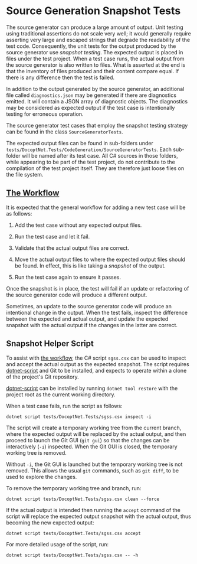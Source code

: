 # Source Generation Snapshot Tests

The source generator can produce a large amount of output. Unit testing using
traditional assertions do not scale very well; it would generally require
asserting very large and escaped strings that degrade the readability of the
test code. Consequently, the unit tests for the output produced by the source
generator use _snapshot testing_. The expected output is placed in files under
the test project. When a test case runs, the actual output from the source
generator is also written to files. What is asserted at the end is that the
inventory of files produced and their content compare equal. If there is any
difference then the test is failed.

In addition to the output generated by the source generator, an additional file
called `diagnostics.json` may be generated if there are diagnostics emitted. It
will contain a JSON array of diagnostic objects. The diagnostics may be
considered as expected output if the test case is intentionally testing for
erroneous operation.

The source generator test cases that employ the snapshot testing strategy can be
found in the class `SourceGeneratorTests`.

The expected output files can be found in sub-folders under
`tests/DocoptNet.Tests/CodeGeneration/SourceGeneratorTests`. Each sub-folder
will be named after its test case. All C# sources in those folders, while
appearing to be part of the test project, do not contribute to the compilation
of the test project itself. They are therefore just loose files on the file
system.

## [The Workflow]

It is expected that the general workflow for adding a new test case will be as
follows:

1. Add the test case without any expected output files.

2. Run the test case and let it fail.

3. Validate that the actual output files are correct.

4. Move the actual output files to where the expected output files should be
   found. In effect, this is like taking a _snapshot_ of the output.

5. Run the test case again to ensure it passes.

Once the snapshot is in place, the test will fail if an update or refactoring of
the source generator code will produce a different output.

Sometimes, an update to the source generator code will produce an intentional
change in the output. When the test fails, inspect the difference between the
expected and actual output, and update the expected snapshot with the actual
output if the changes in the latter are correct.

## Snapshot Helper Script

To assist with [the workflow], the C# script `sgss.csx` can be used to inspect
and accept the actual output as the expected snapshot. The script requires
[dotnet-script] and Git to be installed, and expects to operate within a clone
of the project's Git repository.

[dotnet-script] can be installed by running
`dotnet tool restore` with the project root as the current working directory.

When a test case fails, run the script as follows:

    dotnet script tests/DocoptNet.Tests/sgss.csx inspect -i

The script will create a temporary working tree from the current branch, where
the expected output will be replaced by the actual output, and then proceed to
launch the Git GUI (`git gui`) so that the changes can be interactively (`-i`)
inspected. When the Git GUI is closed, the temporary working tree is removed.

Without `-i`, the Git GUI is launched but the temporary working tree is not
removed. This allows the usual `git` commands, such as `git diff`, to be used to
explore the changes.

To remove the temporary working tree and branch, run:

    dotnet script tests/DocoptNet.Tests/sgss.csx clean --force

If the actual output is intended then running the `accept` command of the script
will replace the expected output snapshot with the actual output, thus becoming the new expected output:

    dotnet script tests/DocoptNet.Tests/sgss.csx accept

For more detailed usage of the script, run:

    dotnet script tests/DocoptNet.Tests/sgss.csx -- -h    

[the workflow]: #workflow
[dotnet-script]: https://www.nuget.org/packages/dotnet-script
